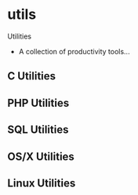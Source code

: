 utils
=====

Utilities

- A collection of productivity tools...

## C Utilities


## PHP Utilities


## SQL Utilities


## OS/X Utilities


## Linux Utilities





